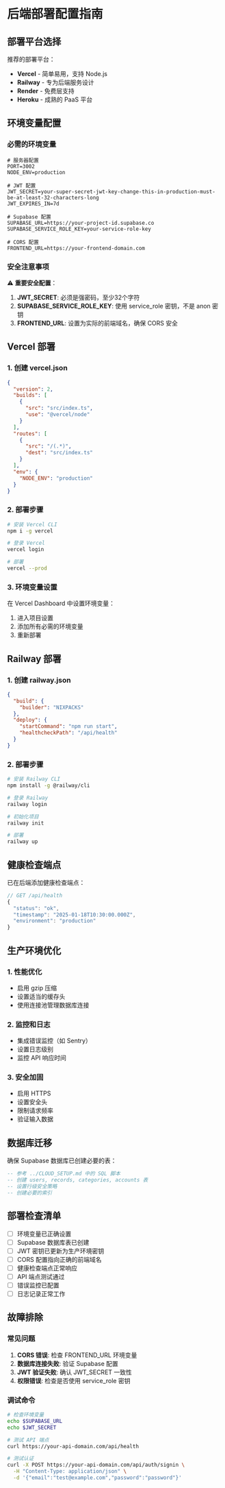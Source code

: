 # 后端部署配置指南

## 部署平台选择

推荐的部署平台：
- **Vercel** - 简单易用，支持 Node.js
- **Railway** - 专为后端服务设计
- **Render** - 免费层支持
- **Heroku** - 成熟的 PaaS 平台

## 环境变量配置

### 必需的环境变量

```env
# 服务器配置
PORT=3002
NODE_ENV=production

# JWT 配置
JWT_SECRET=your-super-secret-jwt-key-change-this-in-production-must-be-at-least-32-characters-long
JWT_EXPIRES_IN=7d

# Supabase 配置
SUPABASE_URL=https://your-project-id.supabase.co
SUPABASE_SERVICE_ROLE_KEY=your-service-role-key

# CORS 配置
FRONTEND_URL=https://your-frontend-domain.com
```

### 安全注意事项

⚠️ **重要安全配置**：
1. **JWT_SECRET**: 必须是强密码，至少32个字符
2. **SUPABASE_SERVICE_ROLE_KEY**: 使用 service_role 密钥，不是 anon 密钥
3. **FRONTEND_URL**: 设置为实际的前端域名，确保 CORS 安全

## Vercel 部署

### 1. 创建 vercel.json

```json
{
  "version": 2,
  "builds": [
    {
      "src": "src/index.ts",
      "use": "@vercel/node"
    }
  ],
  "routes": [
    {
      "src": "/(.*)",
      "dest": "src/index.ts"
    }
  ],
  "env": {
    "NODE_ENV": "production"
  }
}
```

### 2. 部署步骤

```bash
# 安装 Vercel CLI
npm i -g vercel

# 登录 Vercel
vercel login

# 部署
vercel --prod
```

### 3. 环境变量设置

在 Vercel Dashboard 中设置环境变量：
1. 进入项目设置
2. 添加所有必需的环境变量
3. 重新部署

## Railway 部署

### 1. 创建 railway.json

```json
{
  "build": {
    "builder": "NIXPACKS"
  },
  "deploy": {
    "startCommand": "npm run start",
    "healthcheckPath": "/api/health"
  }
}
```

### 2. 部署步骤

```bash
# 安装 Railway CLI
npm install -g @railway/cli

# 登录 Railway
railway login

# 初始化项目
railway init

# 部署
railway up
```

## 健康检查端点

已在后端添加健康检查端点：

```typescript
// GET /api/health
{
  "status": "ok",
  "timestamp": "2025-01-18T10:30:00.000Z",
  "environment": "production"
}
```

## 生产环境优化

### 1. 性能优化

- 启用 gzip 压缩
- 设置适当的缓存头
- 使用连接池管理数据库连接

### 2. 监控和日志

- 集成错误监控（如 Sentry）
- 设置日志级别
- 监控 API 响应时间

### 3. 安全加固

- 启用 HTTPS
- 设置安全头
- 限制请求频率
- 验证输入数据

## 数据库迁移

确保 Supabase 数据库已创建必要的表：

```sql
-- 参考 ../CLOUD_SETUP.md 中的 SQL 脚本
-- 创建 users, records, categories, accounts 表
-- 设置行级安全策略
-- 创建必要的索引
```

## 部署检查清单

- [ ] 环境变量已正确设置
- [ ] Supabase 数据库表已创建
- [ ] JWT 密钥已更新为生产环境密钥
- [ ] CORS 配置指向正确的前端域名
- [ ] 健康检查端点正常响应
- [ ] API 端点测试通过
- [ ] 错误监控已配置
- [ ] 日志记录正常工作

## 故障排除

### 常见问题

1. **CORS 错误**: 检查 FRONTEND_URL 环境变量
2. **数据库连接失败**: 验证 Supabase 配置
3. **JWT 验证失败**: 确认 JWT_SECRET 一致性
4. **权限错误**: 检查是否使用 service_role 密钥

### 调试命令

```bash
# 检查环境变量
echo $SUPABASE_URL
echo $JWT_SECRET

# 测试 API 端点
curl https://your-api-domain.com/api/health

# 测试认证
curl -X POST https://your-api-domain.com/api/auth/signin \
  -H "Content-Type: application/json" \
  -d '{"email":"test@example.com","password":"password"}'
```